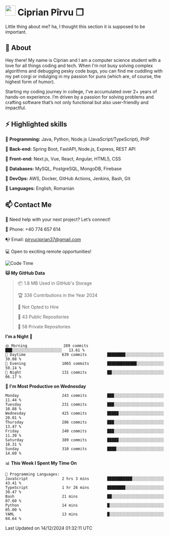 # <img height="32px" src="https://user-images.githubusercontent.com/74038190/216122041-518ac897-8d92-4c6b-9b3f-ca01dcaf38ee.png"> Ciprian Pîrvu ❐ </h1>

Little thing about me? ha, I thought this section it is supposed to be important.

## 🧐 About

Hey there! My name is Ciprian and I am a computer science student with a love for all things coding and tech. When I'm not busy solving complex algorithms and debugging pesky code bugs, you can find me cuddling with my pet corgi or indulging in my passion for puns (which are, of course, the highest form of humor).

Starting my coding journey in college, I've accumulated over 2+ years of hands-on experience. I’m driven by a passion for solving problems and crafting software that’s not only functional but also user-friendly and impactful.


## ⚡ Highlighted skills

🎯 **Programming:** Java, Python, Node.js (JavaScript/TypeScript), PHP

🎯 **Back-end:** Spring Boot, FastAPI, Node.js, Express, REST API

🎯 **Front-end:** Next.js, Vue, React, Angular, HTML5, CSS

🎯 **Databases:** MySQL, PostgreSQL, MongoDB, Firebase

🎯 **DevOps:** AWS, Docker, GitHub Actions, Jenkins, Bash, Git

🎯 **Languages:** English, Romanian



## 📫 Contact Me

🤝 Need help with your next project? Let’s connect!

📱 Phone: +40 774 657 614

📭 Email: pirvuciprian37@gmail.com


💻 Open to exciting remote opportunities!

<!--START_SECTION:waka-->
![Code Time](http://img.shields.io/badge/Code%20Time-2%2C244%20hrs%2037%20mins-blue)

**🐱 My GitHub Data** 

> 📦 1.8 MB Used in GitHub's Storage 
 > 
> 🏆 336 Contributions in the Year 2024
 > 
> 🚫 Not Opted to Hire
 > 
> 📜 43 Public Repositories 
 > 
> 🔑 58 Private Repositories 
 > 
**I'm a Night 🦉** 

```text
🌞 Morning                289 commits         ███░░░░░░░░░░░░░░░░░░░░░░   13.61 % 
🌆 Daytime                639 commits         ████████░░░░░░░░░░░░░░░░░   30.08 % 
🌃 Evening                1065 commits        █████████████░░░░░░░░░░░░   50.14 % 
🌙 Night                  131 commits         ██░░░░░░░░░░░░░░░░░░░░░░░   06.17 % 
```
📅 **I'm Most Productive on Wednesday** 

```text
Monday                   243 commits         ███░░░░░░░░░░░░░░░░░░░░░░   11.44 % 
Tuesday                  231 commits         ███░░░░░░░░░░░░░░░░░░░░░░   10.88 % 
Wednesday                425 commits         █████░░░░░░░░░░░░░░░░░░░░   20.01 % 
Thursday                 286 commits         ███░░░░░░░░░░░░░░░░░░░░░░   13.47 % 
Friday                   240 commits         ███░░░░░░░░░░░░░░░░░░░░░░   11.30 % 
Saturday                 389 commits         █████░░░░░░░░░░░░░░░░░░░░   18.31 % 
Sunday                   310 commits         ████░░░░░░░░░░░░░░░░░░░░░   14.60 % 
```


📊 **This Week I Spent My Time On** 

```text
💬 Programming Languages: 
JavaScript               2 hrs 3 mins        ███████████░░░░░░░░░░░░░░   43.41 % 
TypeScript               1 hr 26 mins        ████████░░░░░░░░░░░░░░░░░   30.47 % 
Bash                     21 mins             ██░░░░░░░░░░░░░░░░░░░░░░░   07.60 % 
Python                   14 mins             █░░░░░░░░░░░░░░░░░░░░░░░░   05.00 % 
YAML                     13 mins             █░░░░░░░░░░░░░░░░░░░░░░░░   04.64 % 
```


 Last Updated on 14/12/2024 01:32:11 UTC
<!--END_SECTION:waka-->
